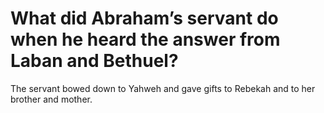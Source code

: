 # What did Abraham’s servant do when he heard the answer from Laban and Bethuel?

The servant bowed down to Yahweh and gave gifts to Rebekah and to her brother and mother.
